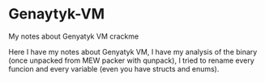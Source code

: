 # Genaytyk-VM
My notes about Genyatyk VM crackme

Here I have my notes about Genyatyk VM, I have my analysis of the binary (once unpacked from MEW packer with qunpack), I tried to rename every funcion and every variable (even you have structs and enums). 